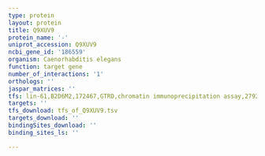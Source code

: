 ```yaml
---
type: protein
layout: protein
title: Q9XUV9
protein_name: '-'
uniprot_accession: Q9XUV9
ncbi_gene_id: '186559'
organism: Caenorhabditis elegans
function: target gene
number_of_interactions: '1'
orthologs: ''
jaspar_matrices: ''
tfs: lin-61,B2D6M2,172467,GTRD,chromatin immunoprecipitation assay,27924024%5Buid%5D,No
targets: ''
tfs_download: tfs_of_Q9XUV9.tsv
targets_download: ''
bindingSites_download: ''
binding_sites_ls: ''

---
```

